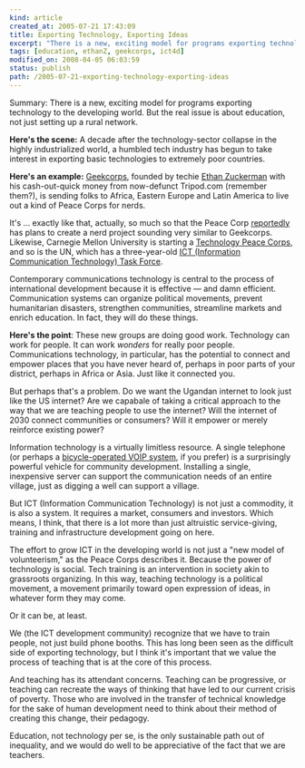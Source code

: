 ```yaml
--- 
kind: article
created_at: 2005-07-21 17:43:09
title: Exporting Technology, Exporting Ideas
excerpt: "There is a new, exciting model for programs exporting technology to the developing world. But the real issue is about education, not just setting up a rural network. "
tags: [education, ethanZ, geekcorps, ict4d]
modified_on: 2008-04-05 06:03:59
status: publish 
path: /2005-07-21-exporting-technology-exporting-ideas
---
```


Summary: There is a new, exciting model for programs exporting technology to the developing world. But the real issue is about education, not just setting up a rural network. 

<strong>
Here's the scene:</strong> A decade after the technology-sector collapse in the highly industrialized world, a humbled tech industry has begun to take interest in exporting basic technologies to extremely poor countries. 

<strong>Here's an example:</strong> <a href="http://www.geekcorps.org">Geekcorps</a>, founded by techie <a href="http://blogs.law.harvard.edu/ethan/">Ethan Zuckerman</a> with his cash-out-quick money from now-defunct Tripod.com (remember them?), is sending folks to Africa, Eastern Europe and Latin America to live out a kind of Peace Corps for nerds.

It's ... exactly like that, actually, so much so that the Peace Corp <a href="http://www.timesleader.com/mld/timesleader/news/world/12155002.htm">reportedly </a>has plans to create a nerd project sounding very similar to Geekcorps. Likewise, Carnegie Mellon University is starting a <a href="http://www.techbridgeworld.org/tpc/index.html">Technology Peace Corps</a>, and so is the UN, which has a three-year-old <a href="http://www.unicttaskforce.org/">ICT (Information Communication Technology) Task Force</a>. 

Contemporary communications technology is central to the process of international development because it is effective &mdash; and damn efficient. Communication systems can organize political movements, prevent humanitarian disasters, strengthen communities, streamline markets and enrich education. In fact, they will do these things. 

<strong>Here's the point</strong>: These new groups are doing good work. Technology can work for people. It can work <em>wonders</em> for really poor people. Communications technology, in particular, has the potential to connect and empower places that you have never heard of, perhaps in poor parts of your district, perhaps in Africa or Asia. Just like it connected you. 

But perhaps that's a problem. Do we want the Ugandan internet to look just like the US internet? Are we capabale of taking a critical approach to the way that we are teaching people to use the internet? Will the internet of 2030 connect communities or consumers? Will it empower or merely reinforce existing power? 

Information technology is a virtually limitless resource.  A single telephone (or perhaps a <a href="http://www.infoworld.com/article/05/07/19/30OPreality_1.html">bicycle-operated VOIP system</a>, if you prefer) is a surprisingly powerful vehicle for community development. Installing a single, inexpensive server can support the communication needs of an entire village, just as digging a well can support a village. 

But ICT (Information Communication Technology) is not just a commodity, it is also a system. It requires a market, consumers and investors. Which means, I think, that there is a lot more than just altruistic service-giving, training and infrastructure development going on here. 

The effort to grow ICT in the developing world is not just a "new model of volunteerism," as the Peace Corps describes it. Because the power of technology is social. Tech training is an intervention in society akin to grassroots organizing. In this way, teaching technology is a political movement, a movement primarily toward open expression of ideas, in whatever form they may come.

Or it can be, at least. 

We (the ICT development community) recognize that we have to train people, not just build phone booths. This has long been seen as the difficult side of exporting technology, but I think it's important that we value the process of teaching that is at the core of this process. 

And teaching has its attendant concerns. Teaching can be progressive, or teaching can recreate the ways of thinking that have led to our current crisis of poverty. Those who are involved in the transfer of technical knowledge for the sake of human development need to think about their method of creating this change, their pedagogy. 

Education, not technology per se, is the only sustainable path out of inequality, and we would do well to be appreciative of the fact that we are teachers.